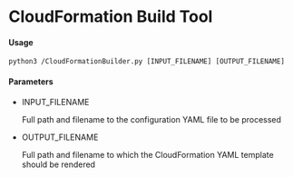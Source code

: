# CloudFormation Build Tool

#### Usage

`python3 /CloudFormationBuilder.py [INPUT_FILENAME] [OUTPUT_FILENAME]`

#### Parameters

* INPUT_FILENAME

  Full path and filename to the configuration YAML file to be processed
  
* OUTPUT_FILENAME

  Full path and filename to which the CloudFormation YAML template should be rendered
